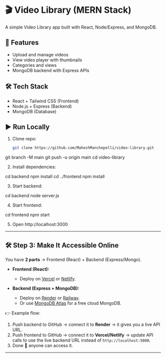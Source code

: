 # 🎬 Video Library (MERN Stack)

A simple Video Library app built with React, Node/Express, and MongoDB.

## 🚀 Features
- Upload and manage videos
- View video player with thumbnails
- Categories and views
- MongoDB backend with Express APIs

## 🛠 Tech Stack
- React + Tailwind CSS (Frontend)
- Node.js + Express (Backend)
- MongoDB (Database)

## ▶️ Run Locally

1. Clone repo:
   ```bash
   git clone https://github.com/MaheshManchepelli/video-library.git
git branch -M main
git push -u origin main
   cd video-library

2. Install dependencies:

cd backend
npm install
cd ../frontend
npm install


3. Start backend:

cd backend
node server.js


4. Start frontend:

cd frontend
npm start


5. Open http://localhost:3000


---

## 🛠 Step 3: Make It Accessible Online

You have **2 parts** → Frontend (React) + Backend (Express/Mongo).  

- **Frontend (React):**  
  - Deploy on [Vercel](https://vercel.com/) or [Netlify](https://www.netlify.com/).  

- **Backend (Express + MongoDB):**  
  - Deploy on [Render](https://render.com/) or [Railway](https://railway.app/).  
  - Or use [MongoDB Atlas](https://www.mongodb.com/atlas/database) for a free cloud MongoDB.

👉 Example flow:
1. Push backend to GitHub → connect it to **Render** → it gives you a live API URL.  
2. Push frontend to GitHub → connect it to **Vercel/Netlify** → update API calls to use the live backend URL instead of `http://localhost:5000`.  
3. Done 🎉 anyone can access it.

---

